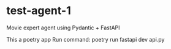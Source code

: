 # test-agent-1

Movie expert agent using Pydantic + FastAPI

This a poetry app
Run command: poetry run fastapi dev api.py
